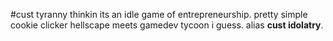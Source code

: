#cust tyranny
thinkin its an idle game of entrepreneurship. pretty simple cookie clicker hellscape meets gamedev tycoon i guess. alias **cust idolatry**.

